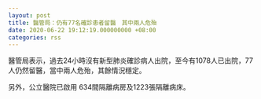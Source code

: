 ```yaml
---
layout: post
title: 醫管局：仍有77名確診患者留醫　其中兩人危殆
date: 2020-06-22 19:12:19.000000000 +08:00
categories: rss
---
```


醫管局表示，過去24小時沒有新型肺炎確診病人出院，至今有1078人已出院，77人仍然留醫，當中兩人危殆，其餘情況穩定。

另外，公立醫院已啟用 634間隔離病房及1223張隔離病床。
